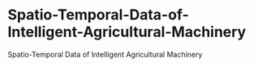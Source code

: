 # Spatio-Temporal-Data-of-Intelligent-Agricultural-Machinery
Spatio-Temporal Data of Intelligent Agricultural Machinery
